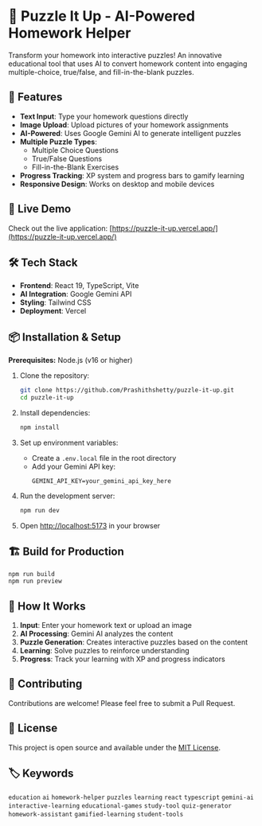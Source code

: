 # 🧩 Puzzle It Up - AI-Powered Homework Helper

Transform your homework into interactive puzzles! An innovative educational tool that uses AI to convert homework content into engaging multiple-choice, true/false, and fill-in-the-blank puzzles.

## 🌟 Features

- **Text Input**: Type your homework questions directly
- **Image Upload**: Upload pictures of your homework assignments
- **AI-Powered**: Uses Google Gemini AI to generate intelligent puzzles
- **Multiple Puzzle Types**: 
  - Multiple Choice Questions
  - True/False Questions
  - Fill-in-the-Blank Exercises
- **Progress Tracking**: XP system and progress bars to gamify learning
- **Responsive Design**: Works on desktop and mobile devices

## 🚀 Live Demo

Check out the live application: [https://puzzle-it-up.vercel.app/](https://puzzle-it-up.vercel.app/)

## 🛠️ Tech Stack

- **Frontend**: React 19, TypeScript, Vite
- **AI Integration**: Google Gemini API
- **Styling**: Tailwind CSS
- **Deployment**: Vercel

## 📦 Installation & Setup

**Prerequisites:** Node.js (v16 or higher)

1. Clone the repository:
   ```bash
   git clone https://github.com/Prashithshetty/puzzle-it-up.git
   cd puzzle-it-up
   ```

2. Install dependencies:
   ```bash
   npm install
   ```

3. Set up environment variables:
   - Create a `.env.local` file in the root directory
   - Add your Gemini API key:
     ```
     GEMINI_API_KEY=your_gemini_api_key_here
     ```

4. Run the development server:
   ```bash
   npm run dev
   ```

5. Open [http://localhost:5173](http://localhost:5173) in your browser

## 🏗️ Build for Production

```bash
npm run build
npm run preview
```

## 🎯 How It Works

1. **Input**: Enter your homework text or upload an image
2. **AI Processing**: Gemini AI analyzes the content
3. **Puzzle Generation**: Creates interactive puzzles based on the content
4. **Learning**: Solve puzzles to reinforce understanding
5. **Progress**: Track your learning with XP and progress indicators

## 🤝 Contributing

Contributions are welcome! Please feel free to submit a Pull Request.

## 📄 License

This project is open source and available under the [MIT License](LICENSE).

## 🏷️ Keywords

`education` `ai` `homework-helper` `puzzles` `learning` `react` `typescript` `gemini-ai` `interactive-learning` `educational-games` `study-tool` `quiz-generator` `homework-assistant` `gamified-learning` `student-tools`
